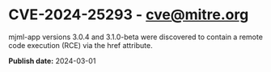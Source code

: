 # CVE-2024-25293 - cve@mitre.org

mjml-app versions 3.0.4 and 3.1.0-beta were discovered to contain a remote code execution (RCE) via the href attribute.

**Publish date:** 2024-03-01
